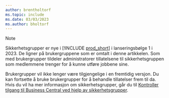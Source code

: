 ```yaml
---
author: brentholtorf
ms.topic: include
ms.date: 03/03/2023
ms.author: bholtorf
---
```


> [!NOTE]
> Sikkerhetsgrupper er nye i [!INCLUDE [prod_short](prod_short.md)] i lanseringsbølge 1 i 2023. De ligner på brukergruppene som er omtalt i denne artikkelen. Som med brukergrupper tildeler administratorer tillatelsene til sikkerhetsgruppen som medlemmene trenger for å kunne utføre jobbene sine.
>
> Brukergrupper vil ikke lenger være tilgjengelige i en fremtidig versjon. Du kan fortsette å bruke brukergrupper for å behandle tillatelser frem til da. Hvis du vil ha mer informasjon om sikkerhetsgrupper, går du til [Kontroller tilgang til Business Central ved hjelp av sikkerhetsgrupper](../ui-security-groups.md).